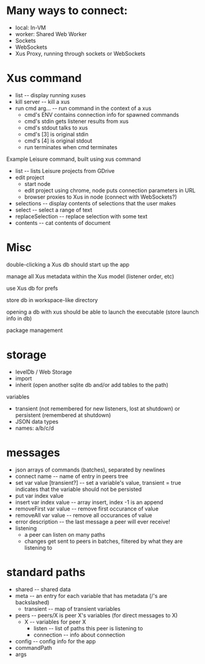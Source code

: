 # Many ways to connect:

* local: In-VM
* worker: Shared Web Worker
* Sockets
* WebSockets
* Xus Proxy, running through sockets or WebSockets

# Xus command

* list -- display running xuses
* kill server -- kill a xus
* run cmd arg... -- run command in the context of a xus
   * cmd's ENV contains connection info for spawned commands
   * cmd's stdin gets listener results from xus
   * cmd's stdout talks to xus
   * cmd's \[3] is original stdin
   * cmd's \[4] is original stdout
   * run terminates when cmd terminates

Example Leisure command, built using xus command

* list -- lists Leisure projects from GDrive
* edit project
   * start node
   * edit project using chrome, node puts connection parameters in URL
   * browser proxies to Xus in node (connect with WebSockets?)
* selections -- display contents of selections that the user makes
* select -- select a range of text
* replaceSelection -- replace selection with some text
* contents -- cat contents of document

# Misc

double-clicking a Xus db should start up the app

manage all Xus metadata within the Xus model (listener order, etc)

use Xus db for prefs

store db in workspace-like directory

opening a db with xus should be able to launch the executable (store launch info in db)

package management

# storage

* levelDb / Web Storage
* import
* inherit (open another sqlite db and/or add tables to the path)

variables

* transient (not remembered for new listeners, lost at shutdown) or persistent (remembered at shutdown)
* JSON data types
* names: a/b/c/d

# messages

* json arrays of commands (batches), separated by newlines
* connect name -- name of entry in peers tree
* set var value [transient?] -- set a variable's value, transient =
  true indicates that the variable should not be persisted
* put var index value
* insert var index value -- array insert, index -1 is an append
* removeFirst var value -- remove first occurance of value
* removeAll var value -- remove all occurances of value
* error description -- the last message a peer will ever receive!
* listening
   * a peer can listen on many paths
   * changes get sent to peers in batches, filtered by what they are listening to

# standard paths

* shared  -- shared data
* meta -- an entry for each variable that has metadata (/'s are backslashed)
   * transient -- map of transient variables
* peers -- peers/X is peer X's variables (for direct messages to X)
   * X -- variables for peer X
      * listen -- list of paths this peer is listening to
      * connection -- info about connection
* config -- config info for the app
 * commandPath
 * args
